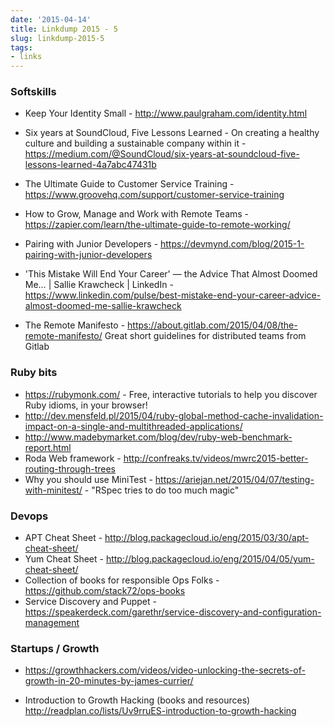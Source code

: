 ```yaml
---
date: '2015-04-14'
title: Linkdump 2015 - 5
slug: linkdump-2015-5
tags:
- links
---
```



### Softskills
  - Keep Your Identity Small - http://www.paulgraham.com/identity.html
  - Six years at SoundCloud, Five Lessons Learned - On creating a healthy culture and building a sustainable company within it - https://medium.com/@SoundCloud/six-years-at-soundcloud-five-lessons-learned-4a7abc47431b
  - The Ultimate Guide to Customer Service Training - https://www.groovehq.com/support/customer-service-training
  - How to Grow, Manage and Work with Remote Teams - https://zapier.com/learn/the-ultimate-guide-to-remote-working/
  - Pairing with Junior Developers - https://devmynd.com/blog/2015-1-pairing-with-junior-developers
  - 'This Mistake Will End Your Career' — the Advice That Almost Doomed Me… | Sallie Krawcheck | LinkedIn - https://www.linkedin.com/pulse/best-mistake-end-your-career-advice-almost-doomed-me-sallie-krawcheck

  - The Remote Manifesto - https://about.gitlab.com/2015/04/08/the-remote-manifesto/
    Great short guidelines for distributed teams from Gitlab



<!--more-->

### Ruby bits
  - https://rubymonk.com/ - Free, interactive tutorials to help you discover Ruby idioms, in your browser!
  - http://dev.mensfeld.pl/2015/04/ruby-global-method-cache-invalidation-impact-on-a-single-and-multithreaded-applications/
  - http://www.madebymarket.com/blog/dev/ruby-web-benchmark-report.html
  - Roda Web framework - http://confreaks.tv/videos/mwrc2015-better-routing-through-trees
  - Why you should use MiniTest - https://ariejan.net/2015/04/07/testing-with-minitest/ - "RSpec tries to do too much magic"




### Devops
  - APT Cheat Sheet - http://blog.packagecloud.io/eng/2015/03/30/apt-cheat-sheet/
  - Yum Cheat Sheet - http://blog.packagecloud.io/eng/2015/04/05/yum-cheat-sheet/
  - Collection of books for responsible Ops Folks - https://github.com/stack72/ops-books
  - Service Discovery and Puppet - https://speakerdeck.com/garethr/service-discovery-and-configuration-management



### Startups / Growth
  - https://growthhackers.com/videos/video-unlocking-the-secrets-of-growth-in-20-minutes-by-james-currier/

  - Introduction to Growth Hacking (books and resources) http://readplan.co/lists/Uv9rruES-introduction-to-growth-hacking







